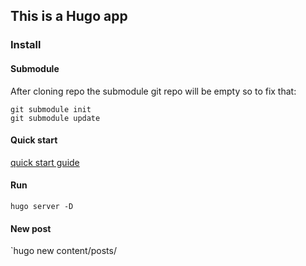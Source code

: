 ## This is a Hugo app
### Install
#### Submodule
After cloning repo the submodule git repo will be empty so to fix that:

```
git submodule init
git submodule update
```
#### Quick start
[quick start guide](https://gohugo.io/getting-started/quick-start/)

#### Run
`hugo server -D`

#### New post
`hugo new content/posts/<date-name>

